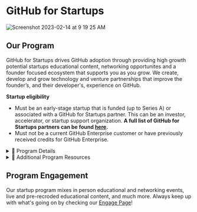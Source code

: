# GitHub for Startups
![Screenshot 2023-02-14 at 9 19 25 AM](https://user-images.githubusercontent.com/104146251/218780432-672ddba0-ac7f-4990-8e8d-9428cddc6ccb.png)



## Our Program

GitHub for Startups drives GitHub adoption through providing high growth potential startups educational content, networking opportunites and a founder focused ecosystem that supports you as you grow. We create, develop and grow technology and venture partnerships that improve the founder’s, and their developer's, experience on GitHub. 

**Startup eligibility** 
- Must be an early-stage startup that is funded (up to  Series A) or associated with a GitHub for Startups partner. This can be an investor, accelerator, or startup support organization.  **A full list of GitHub for Startups partners can be found [here](https://github.com/enterprise/startups/partners).**
- Must not be a current GitHub Enterprise customer or have previously received credits for GitHub Enterprise.

<details><summary>
🚀 Program Details
</summary>

### 🖋 Program Ethos

The GitHub startup program will empower developers in the world’s best startups to build better products with GitHub. To do this, the startup program must be underpinned by:

- **Developer first community and messaging**: GitHub has built a strong reputation as a developer first organization. The startup program has to reflect this through it’s programs, offering, community, and messaging. 

- **Strong startup ecosystem partnerships**: Venture Capital, Accelerator, and Incubator partners will be key influencers for GitHub’s work with startups. Through a thoughtful engagement strategy, GitHub can efficiently use these relationships to engage startups at scale.  

- **Technical enablement, community, and advocacy at scale**: Startup program activities will focus on ensuring participating startups are successful on GitHub, have a community around them for support, and are leveraged as advocates for GitHub.

### ❤️ Mission
Build an ecosystem that accelerates the adoption of GitHub in the world's most promising startups.

### 👨‍💻 Program Pillars
**Startup offer** 
- _Free GitHub Enterprise_: 20 seats of GHE for 12 months for year 1 and and additional 50% off 20 seats in year 2 for portfolio companies **affiliated with a GitHub for Startups partner.** 
- _Tailored product guidance_: Startup-friendly onboarding and in-product experience, office hours, and technical best practice sharing.


</details> 

<details><summary>
📝 Additional Program Resources
</summary>
 

- [**GitHub for Startups Program Guide**](https://docs.google.com/document/d/1D9h0PFiXEiQsImh2ijk9QuZuElF9ANxz5NXGHacVw7E/edit?usp=sharing): For common questions you might have about the program.

- **[Marketing/Programming Calendar](https://sharing.clickup.com/20627329/c/h/4-38571873-5/53a3d4ff74ab4e4)**: Up to date calendar of all events and programming. 

- [**GFS YouTube Channel**](https://www.youtube.com/playlist?list=PL0lo9MOBetEG3s9zocf4H1UiaS44ZL-W0): Keep up on all the live and virtual educational sessions we've put on for companies like you.

 - **[GitHub Documentation](https://docs.github.com/en)**: I need of some extra help? This is the place for you to get documentation on anything you may need. 
</details> 
 
 
 ## Program Engagement

Our startup program mixes in person educational and networking events, live and pre-recroded educational content, and much more. Always keep up with what's going on by checking our [Engage Page](https://github.com/GitHub-for-Startups/Global-Repo/blob/main/Community%20Engage%20Page.md)!
